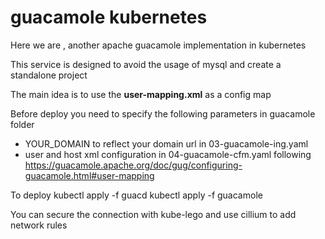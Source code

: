 # guacamole kubernetes

Here we are , another apache guacamole implementation in kubernetes

This service is designed to avoid the usage of mysql and create a standalone project  

The main idea is to use the **user-mapping.xml** as a config map


Before deploy you need to specify the following parameters in guacamole folder 

- YOUR_DOMAIN to reflect your domain url in 03-guacamole-ing.yaml
- user and host xml configuration in 04-guacamole-cfm.yaml following https://guacamole.apache.org/doc/gug/configuring-guacamole.html#user-mapping


To deploy
kubectl apply -f guacd
kubectl apply -f guacamole



You can secure the connection with kube-lego and use cillium to add network rules 

